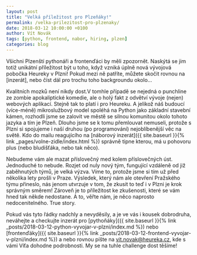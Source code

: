 ```yaml
---
layout: post
title: "Velká příležitost pro Plzeňáky!"
permalink: /velka-prilezitost-pro-plzenaky/
date: 2018-03-12 10:00:00 +0100
author: Vít Novák
tags: [python, frontend, nabor, hiring, plzen]
categories: blog
---
```


Všichni Plzenští pythonáři a frontenďáci by měli zpozornět. Naskýtá se jim totiž unikátní příležitost být u toho, když
vzniká úplně nová vývojová pobočka Heureky v Plzni! Pokud mezi ně patříte, můžete skočit rovnou na [inzerát], nebo číst
dál pro trochu toho backgroundu okolo...

Kvalitních mozků není nikdy dost.V tomhle případě se nejedná o punchline ze zombie apokaliptické komedie, ale o holý
fakt z odvětví vývoje (nejen) webových aplikací. Stejně tak to platí i pro Heureku. A jelikož náš budoucí (více-méně)
mikroslužbový model spoléhá na Python jako základní stavební kámen, rozhodli jsme se zalovit ve městě se silnou
komunitou okolo tohoto jazyka a tím je Plzeň. Dlouho jsme se k tomu přemlouvat nemuseli, protože s Plzní si spojujeme i
naší druhou (po programování) nejoblíbenější věc na světě. Kdo do mailu reagujícího na
[náborový inzerát]({{ site.baseurl }}{% link _pages/volne-zidle/index.html %}) správně tipne kterou, má u pohovoru plus
(nebo bludišťáka, nebo tak něco).

Nebudeme vám ale mazat příslovečný med kolem příslovečných úst. Jednoduché to nebude. Rozjet od nuly nový tým, fungující
vzdáleně od již zaběhnutých týmů, je velká výzva. Víme to, protože jsme si tím už před několika lety prošli v Praze.
Výsledek, který nám ale otevření Pražského týmu přineslo, nás jenom utvrzuje v tom, že zkusit to teď i v Plzni je krok
správným směrem! Zároveň je to příležitost ke zkušenosti, které se vám hned tak někde nedostane. A to, věřte nám, je
něco naprosto nedocenitelného. True story.

Pokud vás tyto řádky nadchly a nevyděsily, a je ve vás i kousek dobrodruha, neváhejte a checkujte inzerát pro 
[pythoňáky]({{ site.baseurl }}{% link _posts/2018-03-12-python-vyvojar-v-plzni/index.md %}) nebo
[frontenďáky]({{ site.baseurl }}{% link _posts/2018-03-12-frontend-vyvojar-v-plzni/index.md %}) a nebo rovnou píšte na
[vit.novak@heureka.cz](mailto:vit.novak@heureka.cz "poslat email"), kde s vámi Víťa dohodne podrobnosti. My se na tuhle
challenge dost těšíme!
